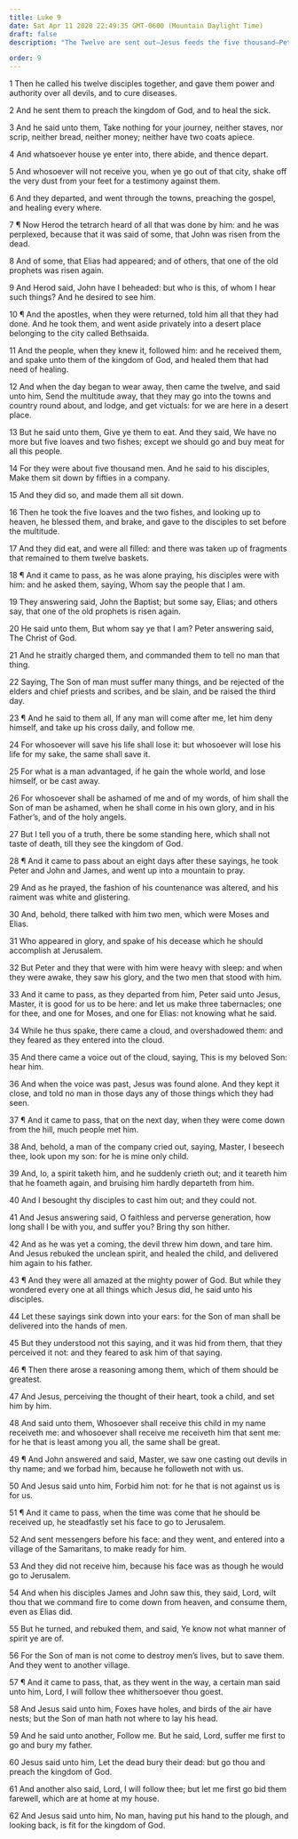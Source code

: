 ```yaml
---
title: Luke 9
date: Sat Apr 11 2020 22:49:35 GMT-0600 (Mountain Daylight Time)
draft: false
description: "The Twelve are sent out—Jesus feeds the five thousand—Peter testifies of Christ—Jesus foretells His death and resurrection—He is transfigured on the mount—He heals and teaches."

order: 9
---
```

    
1 Then he called his twelve disciples together, and gave them power and authority over all devils, and to cure diseases.

2 And he sent them to preach the kingdom of God, and to heal the sick.

3 And he said unto them, Take nothing for your journey, neither staves, nor scrip, neither bread, neither money; neither have two coats apiece.

4 And whatsoever house ye enter into, there abide, and thence depart.

5 And whosoever will not receive you, when ye go out of that city, shake off the very dust from your feet for a testimony against them.

6 And they departed, and went through the towns, preaching the gospel, and healing every where.

7 ¶ Now Herod the tetrarch heard of all that was done by him: and he was perplexed, because that it was said of some, that John was risen from the dead.

8 And of some, that Elias had appeared; and of others, that one of the old prophets was risen again.

9 And Herod said, John have I beheaded: but who is this, of whom I hear such things? And he desired to see him.

10 ¶ And the apostles, when they were returned, told him all that they had done. And he took them, and went aside privately into a desert place belonging to the city called Bethsaida.

11 And the people, when they knew it, followed him: and he received them, and spake unto them of the kingdom of God, and healed them that had need of healing.

12 And when the day began to wear away, then came the twelve, and said unto him, Send the multitude away, that they may go into the towns and country round about, and lodge, and get victuals: for we are here in a desert place.

13 But he said unto them, Give ye them to eat. And they said, We have no more but five loaves and two fishes; except we should go and buy meat for all this people.

14 For they were about five thousand men. And he said to his disciples, Make them sit down by fifties in a company.

15 And they did so, and made them all sit down.

16 Then he took the five loaves and the two fishes, and looking up to heaven, he blessed them, and brake, and gave to the disciples to set before the multitude.

17 And they did eat, and were all filled: and there was taken up of fragments that remained to them twelve baskets.

18 ¶ And it came to pass, as he was alone praying, his disciples were with him: and he asked them, saying, Whom say the people that I am.

19 They answering said, John the Baptist; but some say, Elias; and others say, that one of the old prophets is risen again.

20 He said unto them, But whom say ye that I am? Peter answering said, The Christ of God.

21 And he straitly charged them, and commanded them to tell no man that thing.

22 Saying, The Son of man must suffer many things, and be rejected of the elders and chief priests and scribes, and be slain, and be raised the third day.

23 ¶ And he said to them all, If any man will come after me, let him deny himself, and take up his cross daily, and follow me.

24 For whosoever will save his life shall lose it: but whosoever will lose his life for my sake, the same shall save it.

25 For what is a man advantaged, if he gain the whole world, and lose himself, or be cast away.

26 For whosoever shall be ashamed of me and of my words, of him shall the Son of man be ashamed, when he shall come in his own glory, and in his Father’s, and of the holy angels.

27 But I tell you of a truth, there be some standing here, which shall not taste of death, till they see the kingdom of God.

28 ¶ And it came to pass about an eight days after these sayings, he took Peter and John and James, and went up into a mountain to pray.

29 And as he prayed, the fashion of his countenance was altered, and his raiment was white and glistering.

30 And, behold, there talked with him two men, which were Moses and Elias.

31 Who appeared in glory, and spake of his decease which he should accomplish at Jerusalem.

32 But Peter and they that were with him were heavy with sleep: and when they were awake, they saw his glory, and the two men that stood with him.

33 And it came to pass, as they departed from him, Peter said unto Jesus, Master, it is good for us to be here: and let us make three tabernacles; one for thee, and one for Moses, and one for Elias: not knowing what he said.

34 While he thus spake, there came a cloud, and overshadowed them: and they feared as they entered into the cloud.

35 And there came a voice out of the cloud, saying, This is my beloved Son: hear him.

36 And when the voice was past, Jesus was found alone. And they kept it close, and told no man in those days any of those things which they had seen.

37 ¶ And it came to pass, that on the next day, when they were come down from the hill, much people met him.

38 And, behold, a man of the company cried out, saying, Master, I beseech thee, look upon my son: for he is mine only child.

39 And, lo, a spirit taketh him, and he suddenly crieth out; and it teareth him that he foameth again, and bruising him hardly departeth from him.

40 And I besought thy disciples to cast him out; and they could not.

41 And Jesus answering said, O faithless and perverse generation, how long shall I be with you, and suffer you? Bring thy son hither.

42 And as he was yet a coming, the devil threw him down, and tare him. And Jesus rebuked the unclean spirit, and healed the child, and delivered him again to his father.

43 ¶ And they were all amazed at the mighty power of God. But while they wondered every one at all things which Jesus did, he said unto his disciples.

44 Let these sayings sink down into your ears: for the Son of man shall be delivered into the hands of men.

45 But they understood not this saying, and it was hid from them, that they perceived it not: and they feared to ask him of that saying.

46 ¶ Then there arose a reasoning among them, which of them should be greatest.

47 And Jesus, perceiving the thought of their heart, took a child, and set him by him.

48 And said unto them, Whosoever shall receive this child in my name receiveth me: and whosoever shall receive me receiveth him that sent me: for he that is least among you all, the same shall be great.

49 ¶ And John answered and said, Master, we saw one casting out devils in thy name; and we forbad him, because he followeth not with us.

50 And Jesus said unto him, Forbid him not: for he that is not against us is for us.

51 ¶ And it came to pass, when the time was come that he should be received up, he steadfastly set his face to go to Jerusalem.

52 And sent messengers before his face: and they went, and entered into a village of the Samaritans, to make ready for him.

53 And they did not receive him, because his face was as though he would go to Jerusalem.

54 And when his disciples James and John saw this, they said, Lord, wilt thou that we command fire to come down from heaven, and consume them, even as Elias did.

55 But he turned, and rebuked them, and said, Ye know not what manner of spirit ye are of.

56 For the Son of man is not come to destroy men’s lives, but to save them. And they went to another village.

57 ¶ And it came to pass, that, as they went in the way, a certain man said unto him, Lord, I will follow thee whithersoever thou goest.

58 And Jesus said unto him, Foxes have holes, and birds of the air have nests; but the Son of man hath not where to lay his head.

59 And he said unto another, Follow me. But he said, Lord, suffer me first to go and bury my father.

60 Jesus said unto him, Let the dead bury their dead: but go thou and preach the kingdom of God.

61 And another also said, Lord, I will follow thee; but let me first go bid them farewell, which are at home at my house.

62 And Jesus said unto him, No man, having put his hand to the plough, and looking back, is fit for the kingdom of God.
